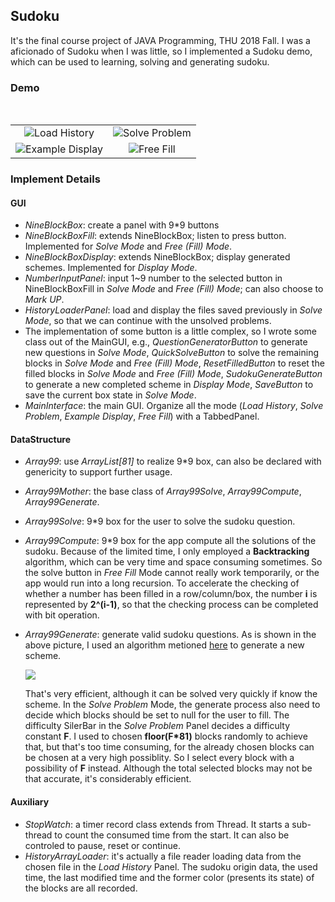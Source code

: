 ## Sudoku

It's the final course project of JAVA Programming, THU 2018 Fall. I was a aficionado of Sudoku when I was little, so I implemented a Sudoku demo, which can be used to learning, solving and generating sudoku.

### Demo

<table>
  <tr>
    <td><center><img src="http://www.qianl.in/2019/01/10/sudoku/history.png">Load History</center></td>
    <td><center><img src="http://www.qianl.in/2019/01/10/sudoku/solve.png">Solve Problem</center></td>
  </tr>
  <tr>
​    <td><center><img src="http://www.qianl.in/2019/01/10/sudoku/display.png">Example Display</center></td>
​    <td><center><img src="http://www.qianl.in/2019/01/10/sudoku/free.png">Free Fill</center></td>
  </tr>
</table>

### Implement Details

#### GUI

* *NineBlockBox*: create a panel with 9\*9 buttons
* *NineBlockBoxFill*: extends NineBlockBox; listen to press button. Implemented for *Solve Mode* and *Free (Fill) Mode*.
* *NineBlockBoxDisplay*: extends NineBlockBox; display generated schemes. Implemented for *Display Mode*.
* *NumberInputPanel*: input 1~9 number to the selected button in NineBlockBoxFill in *Solve Mode* and *Free (Fill) Mode*; can also choose to *Mark UP*.
* *HistoryLoaderPanel*: load and display the files saved previously in *Solve Mode*, so that we can continue with the unsolved problems.
* The implementation of some button is a little complex, so I wrote some class out of the MainGUI, e.g., *QuestionGeneratorButton* to generate new questions in *Solve Mode*, *QuickSolveButton* to solve the remaining blocks in *Solve Mode* and *Free (Fill) Mode*, *ResetFilledButton* to reset the filled blocks in *Solve Mode* and *Free (Fill) Mode*, *SudokuGenerateButton* to generate a new completed scheme in *Display Mode*, *SaveButton* to save the current box state in *Solve Mode*.
* *MainInterface*: the main GUI. Organize all the mode (*Load History*, *Solve Problem*, *Example Display*, *Free Fill*) with a TabbedPanel.

#### DataStructure

* *Array99*: use *ArrayList[81]* to realize 9\*9 box, can also be declared with genericity to support further usage.

* *Array99Mother*: the base class of *Array99Solve*, *Array99Compute*, *Array99Generate*.

* *Array99Solve*: 9\*9 box for the user to solve the sudoku question.

* *Array99Compute*: 9\*9 box for the app compute all the solutions of the sudoku. Because of the limited time, I only employed a **Backtracking** algorithm, which can be very time and space consuming sometimes. So the solve button in *Free Fill* Mode cannot really work temporarily, or the app would run into a long recursion. To accelerate the checking of whether a number has been filled in a row/column/box, the number **i** is represented by **2^(i-1)**, so that the checking process can be completed with bit operation.

* *Array99Generate*: generate valid sudoku questions. As is shown in the above picture, I used an algorithm metioned [here](https://blog.csdn.net/qq_26822029/article/details/81129701) to generate a new scheme.

   ![](http://www.qianl.in/2019/01/10/sudoku/generate.png)

  That's very efficient, although it can be solved very quickly if know the scheme. In the *Solve Problem* Mode, the generate process also need to decide which blocks should be set to null for the user to fill. The difficulty SilerBar in the *Solve Problem* Panel decides a difficulty constant **F**. I used to chosen **floor(F\*81)** blocks randomly to achieve that, but that's too time consuming, for the already chosen blocks can be chosen at a very high possiblity. So I select every block with a possibility of **F** instead. Although the total selected blocks may not be that accurate, it's considerably efficient.

#### Auxiliary

* *StopWatch*: a timer record class extends from Thread. It starts a sub-thread to count the consumed time from the start. It can also be controled to pause, reset or continue.
* *HistoryArrayLoader*: it's actually a file reader loading data from the chosen file in the *Load History* Panel. The sudoku origin data, the used time, the last modified time and the former color (presents its state) of the blocks are all recorded.